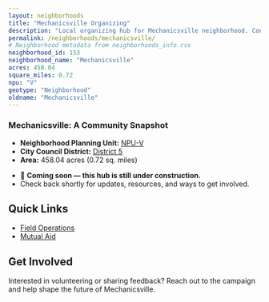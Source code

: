 ```yaml
---
layout: neighborhoods
title: "Mechanicsville Organizing"
description: "Local organizing hub for Mechanicsville neighborhood. Connect with field operations, mutual aid, and community organizing efforts."
permalink: /neighborhoods/mechanicsville/
# Neighborhood metadata from neighborhoods_info.csv
neighborhood_id: 153
neighborhood_name: "Mechanicsville"
acres: 458.04
square_miles: 0.72
npu: "V"
geotype: "Neighborhood"
oldname: "Mechanicsville"
---
```


### **Mechanicsville: A Community Snapshot**

  * **Neighborhood Planning Unit:** [NPU-V](https://www.atlantaga.gov/government/departments/city-planning/neighborhood-planning-units/neighborhood-and-npu-contacts)
  * **City Council District:** [District 5](https://citycouncil.atlantaga.gov/council-members/antonio-lewis)
  * **Area:** 458.04 acres (0.72 sq. miles)

- 🚧 **Coming soon — this hub is still under construction.**
- Check back shortly for updates, resources, and ways to get involved.

## Quick Links

- [Field Operations](./field-ops/)
- [Mutual Aid](./mutual-aid/)

## Get Involved

Interested in volunteering or sharing feedback? Reach out to the campaign and help shape the future of Mechanicsville.

